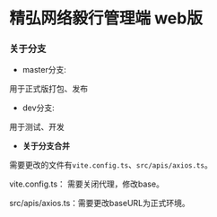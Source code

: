 # 精弘网络毅行管理端 web版

### 关于分支

 - master分支:

用于正式版打包、发布

 - dev分支:

用于测试、开发

- **关于分支合并**

需要更改的文件有`vite.config.ts`、`src/apis/axios.ts`。

vite.config.ts： 需要关闭代理，修改base。

src/apis/axios.ts：需要更改baseURL为正式环境。